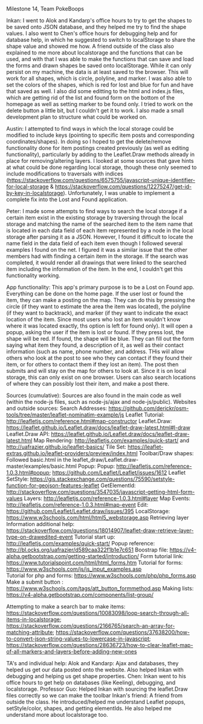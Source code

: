 Milestone 14, Team PokeBoops

Inkan: I went to Alok and Kandarp's office hours to try to get the shapes to be saved onto JSON database, and they helped me try to find the shape values. I also went to Chen's office hours for debugging help and for database help, in which he suggested to switch to localStorage to share the shape value and showed me how. A friend outside of the class also explained to me more about localstorage and the functions that can be used, and with that I was able to make the functions that can save and load the forms and drawn shapes be saved onto localStorage. While it can only persist on my machine, the data is at least saved to the browser. This will work for all shapes, which is circle, polyline, and marker. I was also able to set the colors of the shapes, which is red for lost and blue for fun and have that saved as well. I also did some editting to the html and index.js files, which are getting rid of the list and found form on the bottom of the homepage as well as setting marker to be found only. I tried to work on the delete button a little bit, but I couldn't get it to work. I also made a small development plan to structure what could be worked on.

Austin: I attempted to find ways in which the local storage could be modified to include keys (pointing to specific item posts and corresponding coordinates/shapes). In doing so I hoped to get the delete/remove functionality done for item postings created previously (as well as editing functionality), particularly by adding to the Leaflet.Draw methods already in place for removing/altering layers. I looked at some sources that gave hints at what could be done regarding local storage, though these only seemed to include modifications to traversals with indices (https://stackoverflow.com/questions/6575755/javascript-unique-identifier-for-local-storage & https://stackoverflow.com/questions/12275247/get-id-by-key-in-localstorage). Unfortunately, I was unable to implement a complete fix into the Lost and Found application.

Peter: I made some attempts to find ways to search the local storage if a certain item exist in the existing storage by traversing through the local storage and matching the name of the searched item to the item name that is located in each data field of each item represented by a node in the local storage after parsing it as a JSON. However, I found it difficult to locate the name field in the data field of each item even though I followed several examples I found on the net. I figured it was a similar issue that the other members had with finding a certain item in the storage. If the search was completed, it would render all drawings that were linked to the searched item including the information of the item. In the end, I couldn't get this functionality working.

App functionality: This app's primary purpose is to be a Lost on Found app. Everything can be done on the home page. If the user lost or found the item, they can make a posting on the map. They can do this by pressing the circle (if they want to estimate the area the item was located), the polyline (if they want to backtrack), and marker (if they want to indicate the exact location of the item. Since most users who lost an item wouldn't know where it was located exactly, ths option is left for found only). It will open a popup, asking the user if the item is lost or found. If they press lost, the shape will be red. If found, the shape will be blue. They can fill out the form saying what item they found, a description of it, as well as their contact information (such as name, phone number, and address. THis wiil allow others who look at the post to see who they can contact if they found their item, or for others to contact them if they lost an item). The post then submits and will stay on the map for others to look at. Since it is on local storage, this can only exist on one browser. Users can also search locations of where they can possibly lost their item, and make a post there.

Sources (cumulative):
Sources are also found in the main code as well (within the node-js files, such as node-js/ajax and node-js/public).
Websites and outside sources:
Search Addresses: https://github.com/derickr/osm-tools/tree/master/leaflet-nominatim-example/js
Leaflet Tutorial: http://leafletjs.com/reference.html#map-constructor
Leaflet.Draw: https://leaflet.github.io/Leaflet.draw/docs/leaflet-draw-latest.html#l-draw
Leaflet.Draw API: https://leaflet.github.io/Leaflet.draw/docs/leaflet-draw-latest.html
Map Rendering:  http://leafletjs.com/examples/quick-start/ and http://uafrazier.github.io/leaflet-basics/
Tile Set: https://leaflet-extras.github.io/leaflet-providers/preview/index.html
Toolbar/Draw shapes: Followed basic.html in the leaflet_draw/Leaflet.draw-master/examples/basic.html
Popup: Popup: http://leafletjs.com/reference-1.0.3.html#popup; https://github.com/Leaflet/Leaflet/issues/1612
Leaflet SetStyle: https://gis.stackexchange.com/questions/75590/setstyle-function-for-geojson-features-leaflet
GetElementId: http://stackoverflow.com/questions/3547035/javascript-getting-html-form-values
Layers: http://leafletjs.com/reference-1.0.3.html#layer
Map Events: http://leafletjs.com/reference-1.0.3.html#map-event
Edit: https://github.com/Leaflet/Leaflet.draw/issues/395
LocalStorage: https://www.w3schools.com/html/html5_webstorage.asp
Retrieving layer Information additional help: https://stackoverflow.com/questions/18014907/leaflet-draw-retrieve-layer-type-on-drawedited-event
Tutorial start up: http://leafletjs.com/examples/quick-start/ 
Popup reference: http://bl.ocks.org/uafrazier/d589caa322f1b1e7c651
Boostrap file: https://v4-alpha.getbootstrap.com/getting-started/introduction/
Form tutorial link: https://www.tutorialspoint.com/html/html_forms.htm
Tutorial for forms: https://www.w3schools.com/js/js_input_examples.asp         
Tutorial for php and forms: https://www.w3schools.com/php/php_forms.asp
Make a submit button : https://www.w3schools.com/tags/att_button_formmethod.asp
Making lists: https://v4-alpha.getbootstrap.com/components/list-group/ 

Attempting to make a search bar to make items: https://stackoverflow.com/questions/10083098/loop-search-through-all-items-in-localstorage; https://stackoverflow.com/questions/2166765/search-an-array-for-matching-attribute; https://stackoverflow.com/questions/37638200/how-to-convert-json-string-values-to-lowercase-in-javascript; https://stackoverflow.com/questions/28636723/how-to-clear-leaflet-map-of-all-markers-and-layers-before-adding-new-ones

TA's and individual help:
Alok and Kandarp: Ajax and databases, they helped us get our data posted onto the website. Also helped Inkan with debugging and helping us get shape properties.
Chen: Inkan went to his office hours to get help on databases (like Keeling), debugging, and localstorage. 
Professor Guo: Helped Inkan with sourcing the leaflet.Draw files correctly so we can make the toolbar
Inkan's friend: A friend from outside the class. He introduced/helped me understand Leaflet popups, setStyle/color, shapes, and getting elementIds. He also helped me understand more about localstorage too.
